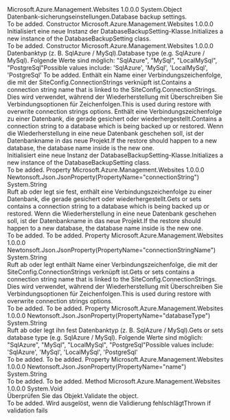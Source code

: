 <Type Name="DatabaseBackupSetting" FullName="Microsoft.Azure.Management.WebSites.Models.DatabaseBackupSetting">
  <TypeSignature Language="C#" Value="public class DatabaseBackupSetting" />
  <TypeSignature Language="ILAsm" Value=".class public auto ansi beforefieldinit DatabaseBackupSetting extends System.Object" />
  <TypeSignature Language="DocId" Value="T:Microsoft.Azure.Management.WebSites.Models.DatabaseBackupSetting" />
  <TypeSignature Language="VB.NET" Value="Public Class DatabaseBackupSetting" />
  <TypeSignature Language="F#" Value="type DatabaseBackupSetting = class" />
  <AssemblyInfo>
    <AssemblyName>Microsoft.Azure.Management.Websites</AssemblyName>
    <AssemblyVersion>1.0.0.0</AssemblyVersion>
  </AssemblyInfo>
  <Base>
    <BaseTypeName>System.Object</BaseTypeName>
  </Base>
  <Interfaces />
  <Docs>
    <summary>
            <span data-ttu-id="320cd-101">Datenbank-sicherungseinstellungen.</span><span class="sxs-lookup"><span data-stu-id="320cd-101">Database backup settings.</span></span>
            </summary>
    <remarks>To be added.</remarks>
  </Docs>
  <Members>
    <Member MemberName=".ctor">
      <MemberSignature Language="C#" Value="public DatabaseBackupSetting ();" />
      <MemberSignature Language="ILAsm" Value=".method public hidebysig specialname rtspecialname instance void .ctor() cil managed" />
      <MemberSignature Language="DocId" Value="M:Microsoft.Azure.Management.WebSites.Models.DatabaseBackupSetting.#ctor" />
      <MemberSignature Language="VB.NET" Value="Public Sub New ()" />
      <MemberType>Constructor</MemberType>
      <AssemblyInfo>
        <AssemblyName>Microsoft.Azure.Management.Websites</AssemblyName>
        <AssemblyVersion>1.0.0.0</AssemblyVersion>
      </AssemblyInfo>
      <Parameters />
      <Docs>
        <summary>
            <span data-ttu-id="320cd-102">Initialisiert eine neue Instanz der DatabaseBackupSetting-Klasse.</span><span class="sxs-lookup"><span data-stu-id="320cd-102">Initializes a new instance of the DatabaseBackupSetting class.</span></span>
            </summary>
        <remarks>To be added.</remarks>
      </Docs>
    </Member>
    <Member MemberName=".ctor">
      <MemberSignature Language="C#" Value="public DatabaseBackupSetting (string databaseType, string name = null, string connectionStringName = null, string connectionString = null);" />
      <MemberSignature Language="ILAsm" Value=".method public hidebysig specialname rtspecialname instance void .ctor(string databaseType, string name, string connectionStringName, string connectionString) cil managed" />
      <MemberSignature Language="DocId" Value="M:Microsoft.Azure.Management.WebSites.Models.DatabaseBackupSetting.#ctor(System.String,System.String,System.String,System.String)" />
      <MemberSignature Language="VB.NET" Value="Public Sub New (databaseType As String, Optional name As String = null, Optional connectionStringName As String = null, Optional connectionString As String = null)" />
      <MemberSignature Language="F#" Value="new Microsoft.Azure.Management.WebSites.Models.DatabaseBackupSetting : string * string * string * string -&gt; Microsoft.Azure.Management.WebSites.Models.DatabaseBackupSetting" Usage="new Microsoft.Azure.Management.WebSites.Models.DatabaseBackupSetting (databaseType, name, connectionStringName, connectionString)" />
      <MemberType>Constructor</MemberType>
      <AssemblyInfo>
        <AssemblyName>Microsoft.Azure.Management.Websites</AssemblyName>
        <AssemblyVersion>1.0.0.0</AssemblyVersion>
      </AssemblyInfo>
      <Parameters>
        <Parameter Name="databaseType" Type="System.String" />
        <Parameter Name="name" Type="System.String" />
        <Parameter Name="connectionStringName" Type="System.String" />
        <Parameter Name="connectionString" Type="System.String" />
      </Parameters>
      <Docs>
        <param name="databaseType"><span data-ttu-id="320cd-103">Datenbanktyp (z. B. SqlAzure / MySql).</span><span class="sxs-lookup"><span data-stu-id="320cd-103">Database type (e.g. SqlAzure / MySql).</span></span>
            <span data-ttu-id="320cd-104">Folgende Werte sind möglich: "SqlAzure", "MySql", "LocalMySql", "PostgreSql"</span><span class="sxs-lookup"><span data-stu-id="320cd-104">Possible values include: 'SqlAzure', 'MySql', 'LocalMySql', 'PostgreSql'</span></span></param>
        <param name="name">To be added.</param>
        <param name="connectionStringName"><span data-ttu-id="320cd-105">Enthält ein Name einer Verbindungszeichenfolge, die mit der SiteConfig.ConnectionStrings verknüpft ist.</span><span class="sxs-lookup"><span data-stu-id="320cd-105">Contains a connection string name that is linked to the SiteConfig.ConnectionStrings.</span></span>
            <span data-ttu-id="320cd-106">Dies wird verwendet, während der Wiederherstellung mit Überschreiben Sie Verbindungsoptionen für Zeichenfolgen.</span><span class="sxs-lookup"><span data-stu-id="320cd-106">This is used during restore with overwrite connection strings options.</span></span></param>
        <param name="connectionString"><span data-ttu-id="320cd-107">Enthält eine Verbindungszeichenfolge zu einer Datenbank, die gerade gesichert oder wiederhergestellt.</span><span class="sxs-lookup"><span data-stu-id="320cd-107">Contains a connection string to a database which is being backed up or restored.</span></span> <span data-ttu-id="320cd-108">Wenn die Wiederherstellung in eine neue Datenbank geschehen soll, ist der Datenbankname in das neue Projekt.</span><span class="sxs-lookup"><span data-stu-id="320cd-108">If the restore should happen to a new database, the database name inside is the new one.</span></span></param>
        <summary>
            <span data-ttu-id="320cd-109">Initialisiert eine neue Instanz der DatabaseBackupSetting-Klasse.</span><span class="sxs-lookup"><span data-stu-id="320cd-109">Initializes a new instance of the DatabaseBackupSetting class.</span></span>
            </summary>
        <remarks>To be added.</remarks>
      </Docs>
    </Member>
    <Member MemberName="ConnectionString">
      <MemberSignature Language="C#" Value="public string ConnectionString { get; set; }" />
      <MemberSignature Language="ILAsm" Value=".property instance string ConnectionString" />
      <MemberSignature Language="DocId" Value="P:Microsoft.Azure.Management.WebSites.Models.DatabaseBackupSetting.ConnectionString" />
      <MemberSignature Language="VB.NET" Value="Public Property ConnectionString As String" />
      <MemberSignature Language="F#" Value="member this.ConnectionString : string with get, set" Usage="Microsoft.Azure.Management.WebSites.Models.DatabaseBackupSetting.ConnectionString" />
      <MemberType>Property</MemberType>
      <AssemblyInfo>
        <AssemblyName>Microsoft.Azure.Management.Websites</AssemblyName>
        <AssemblyVersion>1.0.0.0</AssemblyVersion>
      </AssemblyInfo>
      <Attributes>
        <Attribute>
          <AttributeName>Newtonsoft.Json.JsonProperty(PropertyName="connectionString")</AttributeName>
        </Attribute>
      </Attributes>
      <ReturnValue>
        <ReturnType>System.String</ReturnType>
      </ReturnValue>
      <Docs>
        <summary>
            <span data-ttu-id="320cd-110">Ruft ab oder legt sie fest, enthält eine Verbindungszeichenfolge zu einer Datenbank, die gerade gesichert oder wiederhergestellt.</span><span class="sxs-lookup"><span data-stu-id="320cd-110">Gets or sets contains a connection string to a database which is being backed up or restored.</span></span> <span data-ttu-id="320cd-111">Wenn die Wiederherstellung in eine neue Datenbank geschehen soll, ist der Datenbankname in das neue Projekt.</span><span class="sxs-lookup"><span data-stu-id="320cd-111">If the restore should happen to a new database, the database name inside is the new one.</span></span>
            </summary>
        <value>To be added.</value>
        <remarks>To be added.</remarks>
      </Docs>
    </Member>
    <Member MemberName="ConnectionStringName">
      <MemberSignature Language="C#" Value="public string ConnectionStringName { get; set; }" />
      <MemberSignature Language="ILAsm" Value=".property instance string ConnectionStringName" />
      <MemberSignature Language="DocId" Value="P:Microsoft.Azure.Management.WebSites.Models.DatabaseBackupSetting.ConnectionStringName" />
      <MemberSignature Language="VB.NET" Value="Public Property ConnectionStringName As String" />
      <MemberSignature Language="F#" Value="member this.ConnectionStringName : string with get, set" Usage="Microsoft.Azure.Management.WebSites.Models.DatabaseBackupSetting.ConnectionStringName" />
      <MemberType>Property</MemberType>
      <AssemblyInfo>
        <AssemblyName>Microsoft.Azure.Management.Websites</AssemblyName>
        <AssemblyVersion>1.0.0.0</AssemblyVersion>
      </AssemblyInfo>
      <Attributes>
        <Attribute>
          <AttributeName>Newtonsoft.Json.JsonProperty(PropertyName="connectionStringName")</AttributeName>
        </Attribute>
      </Attributes>
      <ReturnValue>
        <ReturnType>System.String</ReturnType>
      </ReturnValue>
      <Docs>
        <summary>
            <span data-ttu-id="320cd-112">Ruft ab oder legt enthält Name einer Verbindungszeichenfolge, die mit der SiteConfig.ConnectionStrings verknüpft ist.</span><span class="sxs-lookup"><span data-stu-id="320cd-112">Gets or sets contains a connection string name that is linked to the SiteConfig.ConnectionStrings.</span></span>
            <span data-ttu-id="320cd-113">Dies wird verwendet, während der Wiederherstellung mit Überschreiben Sie Verbindungsoptionen für Zeichenfolgen.</span><span class="sxs-lookup"><span data-stu-id="320cd-113">This is used during restore with overwrite connection strings options.</span></span>
            </summary>
        <value>To be added.</value>
        <remarks>To be added.</remarks>
      </Docs>
    </Member>
    <Member MemberName="DatabaseType">
      <MemberSignature Language="C#" Value="public string DatabaseType { get; set; }" />
      <MemberSignature Language="ILAsm" Value=".property instance string DatabaseType" />
      <MemberSignature Language="DocId" Value="P:Microsoft.Azure.Management.WebSites.Models.DatabaseBackupSetting.DatabaseType" />
      <MemberSignature Language="VB.NET" Value="Public Property DatabaseType As String" />
      <MemberSignature Language="F#" Value="member this.DatabaseType : string with get, set" Usage="Microsoft.Azure.Management.WebSites.Models.DatabaseBackupSetting.DatabaseType" />
      <MemberType>Property</MemberType>
      <AssemblyInfo>
        <AssemblyName>Microsoft.Azure.Management.Websites</AssemblyName>
        <AssemblyVersion>1.0.0.0</AssemblyVersion>
      </AssemblyInfo>
      <Attributes>
        <Attribute>
          <AttributeName>Newtonsoft.Json.JsonProperty(PropertyName="databaseType")</AttributeName>
        </Attribute>
      </Attributes>
      <ReturnValue>
        <ReturnType>System.String</ReturnType>
      </ReturnValue>
      <Docs>
        <summary>
            <span data-ttu-id="320cd-114">Ruft ab oder legt ihn fest Datenbanktyp (z. B. SqlAzure / MySql).</span><span class="sxs-lookup"><span data-stu-id="320cd-114">Gets or sets database type (e.g. SqlAzure / MySql).</span></span> <span data-ttu-id="320cd-115">Folgende Werte sind möglich: "SqlAzure", "MySql", "LocalMySql", "PostgreSql"</span><span class="sxs-lookup"><span data-stu-id="320cd-115">Possible values include: 'SqlAzure', 'MySql', 'LocalMySql', 'PostgreSql'</span></span>
            </summary>
        <value>To be added.</value>
        <remarks>To be added.</remarks>
      </Docs>
    </Member>
    <Member MemberName="Name">
      <MemberSignature Language="C#" Value="public string Name { get; set; }" />
      <MemberSignature Language="ILAsm" Value=".property instance string Name" />
      <MemberSignature Language="DocId" Value="P:Microsoft.Azure.Management.WebSites.Models.DatabaseBackupSetting.Name" />
      <MemberSignature Language="VB.NET" Value="Public Property Name As String" />
      <MemberSignature Language="F#" Value="member this.Name : string with get, set" Usage="Microsoft.Azure.Management.WebSites.Models.DatabaseBackupSetting.Name" />
      <MemberType>Property</MemberType>
      <AssemblyInfo>
        <AssemblyName>Microsoft.Azure.Management.Websites</AssemblyName>
        <AssemblyVersion>1.0.0.0</AssemblyVersion>
      </AssemblyInfo>
      <Attributes>
        <Attribute>
          <AttributeName>Newtonsoft.Json.JsonProperty(PropertyName="name")</AttributeName>
        </Attribute>
      </Attributes>
      <ReturnValue>
        <ReturnType>System.String</ReturnType>
      </ReturnValue>
      <Docs>
        <summary />
        <value>To be added.</value>
        <remarks>To be added.</remarks>
      </Docs>
    </Member>
    <Member MemberName="Validate">
      <MemberSignature Language="C#" Value="public virtual void Validate ();" />
      <MemberSignature Language="ILAsm" Value=".method public hidebysig newslot virtual instance void Validate() cil managed" />
      <MemberSignature Language="DocId" Value="M:Microsoft.Azure.Management.WebSites.Models.DatabaseBackupSetting.Validate" />
      <MemberSignature Language="VB.NET" Value="Public Overridable Sub Validate ()" />
      <MemberSignature Language="F#" Value="abstract member Validate : unit -&gt; unit&#xA;override this.Validate : unit -&gt; unit" Usage="databaseBackupSetting.Validate " />
      <MemberType>Method</MemberType>
      <AssemblyInfo>
        <AssemblyName>Microsoft.Azure.Management.Websites</AssemblyName>
        <AssemblyVersion>1.0.0.0</AssemblyVersion>
      </AssemblyInfo>
      <ReturnValue>
        <ReturnType>System.Void</ReturnType>
      </ReturnValue>
      <Parameters />
      <Docs>
        <summary>
            <span data-ttu-id="320cd-116">Überprüfen Sie das Objekt.</span><span class="sxs-lookup"><span data-stu-id="320cd-116">Validate the object.</span></span>
            </summary>
        <remarks>To be added.</remarks>
        <exception cref="T:Microsoft.Rest.ValidationException">
            <span data-ttu-id="320cd-117">Wird ausgelöst, wenn die Validierung fehlschlägt</span><span class="sxs-lookup"><span data-stu-id="320cd-117">Thrown if validation fails</span></span>
            </exception>
      </Docs>
    </Member>
  </Members>
</Type>